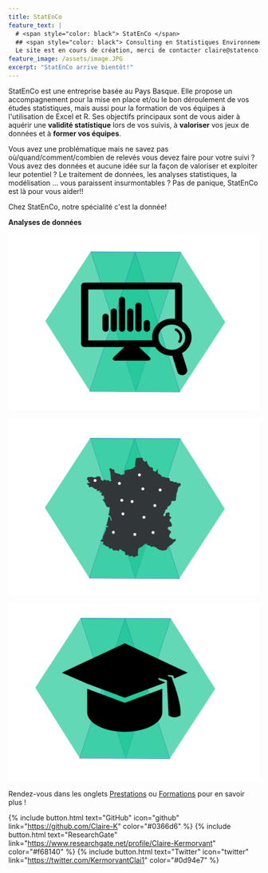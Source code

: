 ```yaml
---
title: StatEnCo
feature_text: |
  # <span style="color: black"> StatEnCo </span>
  ## <span style="color: black"> Consulting en Statistiques Environnementales </span>
  Le site est en cours de création, merci de contacter claire@statenco.com pour tous renseignements
feature_image: /assets/image.JPG
excerpt: "StatEnCo arrive bientôt!"
---
```


StatEnCo est une entreprise basée au Pays Basque. Elle propose un accompagnement pour la mise en place et/ou le bon déroulement de vos études statistiques, mais aussi pour la formation de vos équipes à l'utilisation de Excel et R. Ses objectifs principaux sont de vous aider à aquérir une **validité statistique** lors de vos suivis, à **valoriser** vos jeux de données et à **former vos équipes**.

Vous avez une problématique mais ne savez pas où/quand/comment/combien de relevés vous devez faire pour votre suivi ? Vous avez des données et aucune idée sur la façon de valoriser et exploiter leur potentiel ? Le traitement de données, les analyses statistiques, la modélisation ... vous paraissent insurmontables ? Pas de panique, StatEnCo est là pour vous aider!!

Chez StatEnCo, notre spécialité c'est la donnée! 


<p style="text-align: center;"> 

**Analyses de données**

[![](/assets/badge_analyses.svg)](https://statenco.com/categories/)


[![Suivis environnementaux](/assets/badge_ech.svg)](https://statenco.com/categories/)

[![Formations](/assets/badge_formation.svg)](https://statenco.com/formations/)

  </p>


Rendez-vous dans les onglets [Prestations](https://statenco.com/categories/) ou [Formations](https://statenco.com/formations/) pour en savoir plus ! 



{% include button.html text="GitHub" icon="github" link="https://github.com/Claire-K" color="#0366d6" %} {% include button.html text="ResearchGate" link="https://www.researchgate.net/profile/Claire-Kermorvant" color="#f68140" %} {% include button.html text="Twitter" icon="twitter" link="https://twitter.com/KermorvantClai1" color="#0d94e7" %} 


